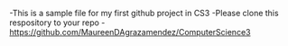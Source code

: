 -This is a sample file for my first github project in CS3
-Please clone this respository to your repo
-https://github.com/MaureenDAgrazamendez/ComputerScience3
